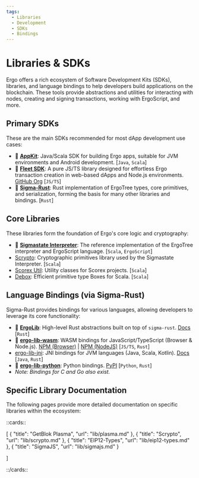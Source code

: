 ```yaml
---
tags:
  - Libraries
  - Development
  - SDKs
  - Bindings
---
```


# Libraries & SDKs

Ergo offers a rich ecosystem of Software Development Kits (SDKs), libraries, and language bindings to help developers build applications on the blockchain. These tools provide abstractions and utilities for interacting with nodes, creating and signing transactions, working with ErgoScript, and more.

## Primary SDKs

These are the main SDKs recommended for most dApp development use cases:

- 🥇 **[AppKit](https://github.com/ergoplatform/ergo-appkit)**: Java/Scala SDK for building Ergo apps, suitable for JVM environments and Android development. [`Java`, `Scala`]
- 🥇 **[Fleet SDK](https://fleet-sdk.github.io/docs/)**: A pure JS/TS library designed for effortless Ergo transaction creation in web-based dApps and Node.js environments. [GitHub Org](https://github.com/fleet-sdk) [`JS/TS`]
- 🥇 **[Sigma-Rust](https://github.com/ergoplatform/sigma-rust/)**: Rust implementation of ErgoTree types, core primitives, and serialization, forming the basis for many other libraries and bindings. [`Rust`]

## Core Libraries

These libraries form the foundation of Ergo's core logic and cryptography:

- 🥇 **[Sigmastate Interpreter](https://github.com/ScorexFoundation/sigmastate-interpreter)**: The reference implementation of the ErgoTree interpreter and ErgoScript language. [`Scala`, `ErgoScript`]
- [Scrypto](https://github.com/input-output-hk/scrypto/): Cryptographic primitives library used by the Sigmastate Interpreter. [`Scala`]
- [Scorex Util](https://github.com/ScorexFoundation/scorex-util): Utility classes for Scorex projects. [`Scala`]
- [Debox](https://github.com/ScorexFoundation/debox): Efficient primitive type Boxes for Scala. [`Scala`]

## Language Bindings (via Sigma-Rust)

Sigma-Rust provides bindings for various languages, allowing developers to leverage its core functionality:

- 🥇 **[ErgoLib](https://github.com/ergoplatform/sigma-rust/tree/develop/ergo-lib)**: High-level Rust abstractions built on top of `sigma-rust`. [Docs](https://docs.rs/ergo-lib/) [`Rust`]
- 🥇 **[ergo-lib-wasm](https://github.com/ergoplatform/sigma-rust/tree/develop/bindings/ergo-lib-wasm)**: WASM bindings for JavaScript/TypeScript (Browser & Node.js). [NPM (Browser)](https://www.npmjs.com/package/ergo-lib-wasm-browser) | [NPM (NodeJS)](https://www.npmjs.com/package/ergo-lib-wasm-nodejs) [`JS/TS`, `Rust`]
- [ergo-lib-jni](https://github.com/ergoplatform/sigma-rust/tree/develop/bindings/ergo-lib-jni): JNI bindings for JVM languages (Java, Scala, Kotlin). [Docs](https://docs.rs/ergo-lib-jni/) [`Java`, `Rust`]
- 🥇 **[ergo-lib-python](https://github.com/ergoplatform/sigma-rust/tree/develop/bindings/ergo-lib-python)**: Python bindings. [PyPI](https://pypi.org/project/ergo-lib/) [`Python`, `Rust`]
- *Note: Bindings for C and Go also exist.*

## Specific Library Documentation

The following pages provide more detailed documentation on specific libraries within the ecosystem:

::cards::

[
  {
    "title": "GetBlok Plasma",
    "url": "lib/plasma.md"
  },
  {
    "title": "Scrypto",
    "url": "lib/scrypto.md"
  },
  {
    "title": "EIP12-Types",
    "url": "lib/eip12-types.md"
  },
  {
    "title": "SigmaJS",
    "url": "lib/sigmajs.md"
  }

]

::/cards::
